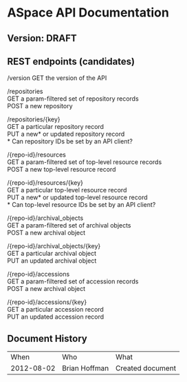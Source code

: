 # ASpace API Documentation
## Version: DRAFT

## REST endpoints (candidates)

/version
GET the version of the API

/repositories  
GET a param-filtered set of repository records  
POST a new repository  

/repositories/{key}  
GET a particular repository record  
PUT a new* or updated repository record  
\* Can repository IDs be set by an API client?  

/{repo-id}/resources  
GET a param-filtered set of top-level resource records  
POST a new top-level resource record  

/{repo-id}/resources/{key}  
GET a particular top-level resource record  
PUT a new* or updated top-level resource record  
\* Can top-level resource IDs be set by an API client?  

/{repo-id}/archival_objects  
GET a param-filtered set of archival objects  
POST a new archival object  

/{repo-id}/archival_objects/{key}  
GET a particular archival object  
PUT an updated archival object  

/{repo-id}/accessions  
GET a param-filtered set of accession records  
POST a new archival object  

/{repo-id}/accessions/{key}  
GET a particular accession record  
PUT an updated accession record  

## Document History

<table>
	<tr>
		<td>When</td>
		<td>Who</td>
		<td>What</td>
	</tr>
	<tr>
		<td>2012-08-02</td>
		<td>Brian Hoffman</td>
		<td>Created document</td>
	</tr>
</table>









